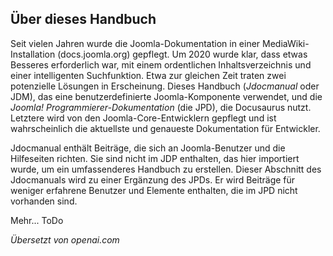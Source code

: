<!-- Filename: Vorwort / Display title: Vorwort -->

## Über dieses Handbuch

Seit vielen Jahren wurde die Joomla-Dokumentation in einer MediaWiki-Installation (docs.joomla.org) gepflegt. Um 2020 wurde klar, dass etwas Besseres erforderlich war, mit einem ordentlichen Inhaltsverzeichnis und einer intelligenten Suchfunktion. Etwa zur gleichen Zeit traten zwei potenzielle Lösungen in Erscheinung. Dieses Handbuch (*Jdocmanual* oder JDM), das eine benutzerdefinierte Joomla-Komponente verwendet, und die *Joomla! Programmierer-Dokumentation* (die JPD), die Docusaurus nutzt. Letztere wird von den Joomla-Core-Entwicklern gepflegt und ist wahrscheinlich die aktuellste und genaueste Dokumentation für Entwickler.

Jdocmanual enthält Beiträge, die sich an Joomla-Benutzer und die Hilfeseiten richten. Sie sind nicht im JDP enthalten, das hier importiert wurde, um ein umfassenderes Handbuch zu erstellen. Dieser Abschnitt des Jdocmanuals wird zu einer Ergänzung des JPDs. Er wird Beiträge für weniger erfahrene Benutzer und Elemente enthalten, die im JPD nicht vorhanden sind.

Mehr... ToDo

*Übersetzt von openai.com*


